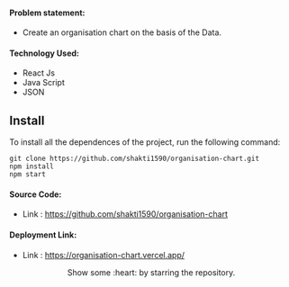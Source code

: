 #### Problem statement:
 - Create an organisation chart on the basis of the Data.

#### Technology Used:
 - React Js
 - Java Script
 - JSON 



 ## Install

To install all the dependences of the project, run the following command:

    git clone https://github.com/shakti1590/organisation-chart.git
    npm install
    npm start


#### Source Code:
 - Link : https://github.com/shakti1590/organisation-chart


#### Deployment Link:
 - Link : https://organisation-chart.vercel.app/


<p align="center">
  Show some :heart: by starring the repository.
</p>
